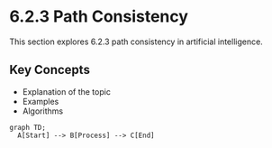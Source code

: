 # 6.2.3 Path Consistency

This section explores 6.2.3 path consistency in artificial intelligence.

## Key Concepts
- Explanation of the topic
- Examples
- Algorithms

```mermaid
graph TD;
  A[Start] --> B[Process] --> C[End]
```
